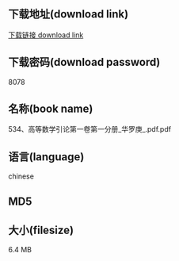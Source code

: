 ## 下载地址(download link)
[下载链接 download link](https://voluble-croquembouche-d321dc.netlify.app/?s=534%E3%80%81%E9%AB%98%E7%AD%89%E6%95%B0%E5%AD%A6%E5%BC%95%E8%AE%BA%E7%AC%AC%E4%B8%80%E5%8D%B7%E7%AC%AC%E4%B8%80%E5%88%86%E5%86%8C_%E5%8D%8E%E7%BD%97%E5%BA%9A_.pdf)

## 下载密码(download password)
8078

## 名称(book name)
534、高等数学引论第一卷第一分册_华罗庚_.pdf.pdf

## 语言(language)
chinese

## MD5


## 大小(filesize)
6.4 MB
